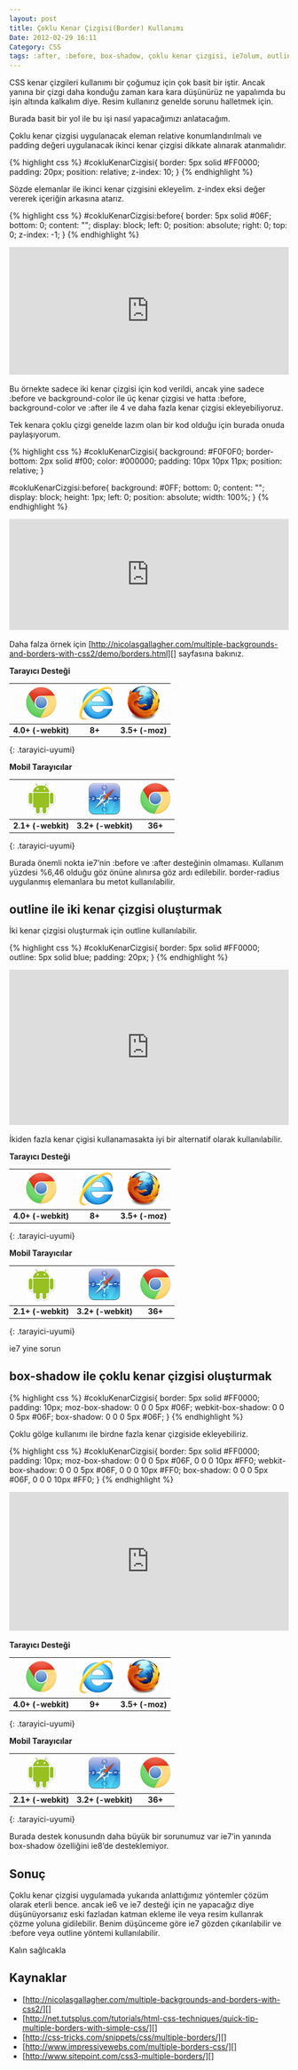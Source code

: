 ```yaml
---
layout: post
title: Çoklu Kenar Çizgisi(Border) Kullanımı
Date: 2012-02-29 16:11
Category: CSS
tags: :after, :before, box-shadow, çoklu kenar çizgisi, ie7olum, outline
---
```


CSS kenar çizgileri kullanımı bir çoğumuz için çok basit bir iştir.
Ancak yanına bir çizgi daha konduğu zaman kara kara düşünürüz ne
yapalımda bu işin altında kalkalım diye. Resim kullanırız genelde sorunu
halletmek için.

Burada basit bir yol ile bu işi nasıl yapacağımızı anlatacağım.

Çoklu kenar çizgisi uygulanacak eleman relative konumlandırılmalı ve
padding değeri uygulanacak ikinci kenar çizgisi dikkate alınarak
atanmalıdır.

{% highlight css %}
#cokluKenarCizgisi{
	border: 5px solid #FF0000;
	padding: 20px;
	position: relative;
	z-index: 10;
}
{% endhighlight %}

Sözde elemanlar ile ikinci kenar çizgisini ekleyelim. z-index eksi değer
vererek içeriğin arkasına atarız.

{% highlight css %}
 #cokluKenarCizgisi:before{
	border: 5px solid #06F;
	bottom: 0;
	content: "";
	display: block;
	left: 0;
	position: absolute;
	right: 0;
	top: 0;
	z-index: -1;
}
{% endhighlight %}

<iframe style="width: 100%; height: 230px" src="http://jsfiddle.net/fatihhayri/L8ZHT/embedded/result,css,html" allowfullscreen="allowfullscreen" frameborder="0"></iframe>

Bu örnekte sadece iki kenar çizgisi için kod verildi, ancak yine sadece
:before ve background-color ile üç kenar çizgisi ve hatta :before,
background-color ve :after ile 4 ve daha fazla kenar çizgisi
ekleyebiliyoruz.

Tek kenara çoklu çizgi genelde lazım olan bir kod olduğu için burada
onuda paylaşıyorum.

{% highlight css %}
#cokluKenarCizgisi{
	background: #F0F0F0;
	border-bottom: 2px solid #f00;
	color: #000000;
	padding: 10px 10px 11px;
	position: relative;
}

#cokluKenarCizgisi:before{
	background: #0FF;
	bottom: 0;
	content: "";
	display: block;
	height: 1px;
	left: 0;
	position: absolute;
	width: 100%;
}
{% endhighlight %}

<iframe style="width: 100%; height: 200px" src="http://jsfiddle.net/fatihhayri/c6e9s/embedded/result,css,html" allowfullscreen="allowfullscreen" frameborder="0"></iframe>

Daha falza örnek için
[http://nicolasgallagher.com/multiple-backgrounds-and-borders-with-css2/demo/borders.html][]
sayfasına bakınız.

**Tarayıcı Desteği**

|![Chrome][chrome]|![explorer][explorer]|![Firefox][firefox]|
|:-----------------:|:---------------:|:-------------------:|
|**4.0+ (-webkit)**|**8+**|**3.5+ (-moz)**|
{: .tarayici-uyumi}

**Mobil Tarayıcılar**

|![Android][android] | ![Mobil Safari][msafari] | ![Chrome][chrome] |
|:------------------------:|:----------------------:|:-------------------:|
|**2.1+ (-webkit)**|**3.2+ (-webkit)**|**36+**|
{: .tarayici-uyumi}

Burada önemli nokta ie7’nin :before ve :after desteğinin olmaması.
Kullanım yüzdesi %6,46 olduğu göz önüne alınırsa göz ardı edilebilir.
border-radius uygulanmış elemanlara bu metot kullanılabilir.

## outline ile iki kenar çizgisi oluşturmak

İki kenar çizgisi oluşturmak için outline kullanılabilir.

{% highlight css %}
#cokluKenarCizgisi{
	border: 5px solid #FF0000;
	outline: 5px solid blue;
	padding: 20px;
}
{% endhighlight %}

<iframe style="width: 100%; height: 280px" src="http://jsfiddle.net/fatihhayri/Aprbj/1/embedded/result,css,html" allowfullscreen="allowfullscreen" frameborder="0"></iframe>

İkiden fazla kenar çigisi kullanamasakta iyi bir alternatif olarak
kullanılabilir.

**Tarayıcı Desteği**

|![Chrome][chrome]|![explorer][explorer]|![Firefox][firefox]|
|:-----------------:|:---------------:|:-------------------:|
|**4.0+ (-webkit)**|**8+**|**3.5+ (-moz)**|
{: .tarayici-uyumi}

**Mobil Tarayıcılar**

|![Android][android] | ![Mobil Safari][msafari] | ![Chrome][chrome] |
|:------------------------:|:----------------------:|:-------------------:|
|**2.1+ (-webkit)**|**3.2+ (-webkit)**|**36+**|
{: .tarayici-uyumi}

ie7 yine sorun

## box-shadow ile çoklu kenar çizgisi oluşturmak

{% highlight css %}
#cokluKenarCizgisi{
	border: 5px solid #FF0000;
	padding: 10px;
	moz-box-shadow: 0 0 0 5px #06F;
	webkit-box-shadow: 0 0 0 5px #06F;
	box-shadow: 0 0 0 5px #06F;
}
{% endhighlight %}

Çoklu gölge kullanımı ile birdne fazla kenar çizgiside ekleyebiliriz.

{% highlight css %}
#cokluKenarCizgisi{
	border: 5px solid #FF0000;
	padding: 10px;
	moz-box-shadow: 0 0 0 5px #06F, 0 0 0 10px #FF0;
	webkit-box-shadow: 0 0 0 5px #06F, 0 0 0 10px #FF0;
	box-shadow: 0 0 0 5px #06F, 0 0 0 10px #FF0;
}
{% endhighlight %}

<iframe style="width: 100%; height: 250px" src="http://jsfiddle.net/fatihhayri/bPmQG/embedded/result,css,html" allowfullscreen="allowfullscreen" frameborder="0"></iframe>

**Tarayıcı Desteği**

|![Chrome][chrome]|![explorer][explorer]|![Firefox][firefox]|
|:-----------------:|:---------------:|:-------------------:|
|**4.0+ (-webkit)**|**9+**|**3.5+ (-moz)**|
{: .tarayici-uyumi}

**Mobil Tarayıcılar**

|![Android][android] | ![Mobil Safari][msafari] | ![Chrome][chrome] |
|:------------------------:|:----------------------:|:-------------------:|
|**2.1+ (-webkit)**|**3.2+ (-webkit)**|**36+**|
{: .tarayici-uyumi}

Burada destek konusundn daha büyük bir sorunumuz var ie7’in yanında
box-shadow özelliğini ie8’de desteklemiyor.

## Sonuç

Çoklu kenar çizgisi uygulamada yukarıda anlattığımız yöntemler çözüm
olarak eterli bence. ancak ie6 ve ie7 desteği için ne yapacağız diye
düşünüyorsanız eski fazladan katman ekleme ile veya resim kullanrak
çözme yoluna gidilebilir. Benim düşünceme göre ie7 gözden çıkarılabilir
ve :before veya outline yöntemi kullanılabilir.

Kalın sağlıcakla

## Kaynaklar

-   [http://nicolasgallagher.com/multiple-backgrounds-and-borders-with-css2/][]
-   [http://net.tutsplus.com/tutorials/html-css-techniques/quick-tip-multiple-borders-with-simple-css/][]
-   [http://css-tricks.com/snippets/css/multiple-borders/][]
-   [http://www.impressivewebs.com/multiple-borders-css/][]
-   [http://www.sitepoint.com/css3-multiple-borders/][]

  [http://nicolasgallagher.com/multiple-backgrounds-and-borders-with-css2/demo/borders.html]: http://nicolasgallagher.com/multiple-backgrounds-and-borders-with-css2/demo/borders.html
  [http://nicolasgallagher.com/multiple-backgrounds-and-borders-with-css2/]: http://nicolasgallagher.com/multiple-backgrounds-and-borders-with-css2/
  [http://net.tutsplus.com/tutorials/html-css-techniques/quick-tip-multiple-borders-with-simple-css/]: http://net.tutsplus.com/tutorials/html-css-techniques/quick-tip-multiple-borders-with-simple-css/
  [http://css-tricks.com/snippets/css/multiple-borders/]: http://css-tricks.com/snippets/css/multiple-borders/
  [http://www.impressivewebs.com/multiple-borders-css/]: http://www.impressivewebs.com/multiple-borders-css/
  [http://www.sitepoint.com/css3-multiple-borders/]: http://www.sitepoint.com/css3-multiple-borders/


[firefox]: /images/ff.png
[chrome]: /images/ch.png
[explorer]: /images/ie.png
[msafari]:/images/sm.png
[android]:/images/an.png